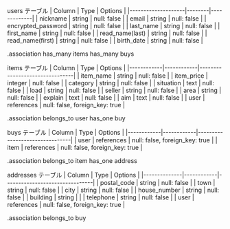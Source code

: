 users テーブル
| Column             | Type   | Options     |
|--------------------|--------|-------------|
| nickname           | string | null: false |
| email              | string | null: false |
| encrypted_password | string | null: false |
| last_name          | string | null: false |
| first_name         | string | null: false |
| read_name(last)    | string | null: false |
| read_name(first)   | string | null: false |
| birth_date         | string | null: false |

.association
has_many items
has_many buys

items テーブル
| Column     | Type       | Options                        |
|------------|------------|--------------------------------|
| item_name  | string     | null: false                    |
| item_price | integer    | null: false                    |
| category   | string     | null: false                    |
| situation  | text       | null: false                    |
| load       | string     | null: false                    |
| seller     | string     | null: false                    |
| area       | string     | null: false                    |
| explain    | text       | null: false                    |
| aim        | text       | null: false                    |
| user       | references | null: false, foreign_key: true |

.association
belongs_to user
has_one buy

buys テーブル
| Column     | Type       | Options                        |
|------------|------------|--------------------------------|
| user       | references | null: false, foreign_key: true |
| item       | references | null: false, foreign_key: true |

.association
belongs_to item
has_one address

addresses テーブル
| Column       | Type       | Options                        |
|--------------|------------|--------------------------------|
| postal_code  | string     | null: false                    |
| town         | string     | null: false                    |
| city         | string     | null: false                    |
| house_number | string     | null: false                    |
| building     | string     |                                |
| telephone    | string     | null: false                    |
| user         | references | null: false, foreign_key: true |

.association
belongs_to buy